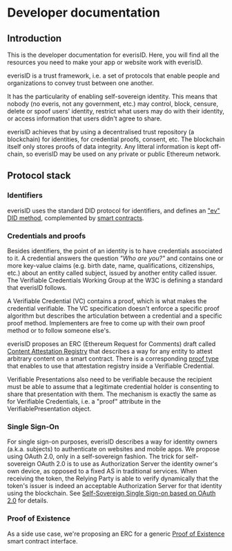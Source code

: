 # Developer documentation

## Introduction

This is the developer documentation for everisID. Here, you will find all the resources you need to make your app or website work with everisID.

everisID is a trust framework, i.e. a set of protocols that enable people and organizations to convey trust between one another.

It has the particularity of enabling self-sovereign identity. This means that nobody (no everis, not any government, etc.) may control, block, censure, delete or spoof users' identity, restrict what users may do with their identity, or access information that users didn't agree to share.

everisID achieves that by using a decentralised trust repository (a blockchain) for identities, for credential proofs, consent, etc. The blockchain itself only stores proofs of data integrity. Any litteral information is kept off-chain, so everisID may be used on any private or public Ethereum network.

## Protocol stack

### Identifiers
everisID uses the standard DID protocol for identifiers, and defines an ["ev" DID method](spec/did-method-everisid.md), complemented by [smart contracts](spec/eip-proxy-id-contracts.md).

### Credentials and proofs

Besides identifiers, the point of an identity is to have credentials associated to it. A credential answers the question *"Who are you?"* and contains one or more key-value claims (e.g. birth date, name, qualifications, citizenships, etc.) about an entity called subject, issued by another entity called issuer. The Verifiable Credentials Working Group at the W3C is defining a standard that everisID follows.

A Verifiable Credential (VC) contains a proof, which is what makes the credential verifiable. The VC specification doesn't enforce a specific proof algorithm but describes the articulation between a credential and a specific proof method. Implementers are free to come up with their own proof method or to follow someone else's.

everisID proposes an ERC (Ethereum Request for Comments) draft called [Content Attestation Registry](spec/eip-content-attestation-registry.md) that describes a way for any entity to attest arbitrary content on a smart contract. There is a corresponding [proof type](spec/attestation-registry-proof-type.md) that enables to use that attestation registry inside a Verifiable Credential.

Verifiable Presentations also need to be verifiable because the recipient must be able to assume that a legitimate credential holder is consenting to share that presentation with them. The mechanism is exactly the same as for Verifiable Credentials, i.e. a "proof" attribute in the VerifiablePresentation object.

### Single Sign-On

For single sign-on purposes, everisID describes a way for identity owners (a.k.a. subjects) to authenticate on websites and mobile apps. We propose using OAuth 2.0, only in a self-sovereign fashion. The trick for self-sovereign OAuth 2.0 is to use as Authorization Server the identity owner's own device, as opposed to a fixed AS in traditional services. When receiving the token, the Relying Party is able to verify dynamically that the token's issuer is indeed an acceptable Authorization Server for that identity using the blockchain. See [Self-Sovereign Single Sign-on based on OAuth 2.0](SSO.md) for details.

### Proof of Existence

As a side use case, we're proposing an ERC for a generic [Proof of Existence](spec/eip-proof-of-existence.md) smart contract interface.